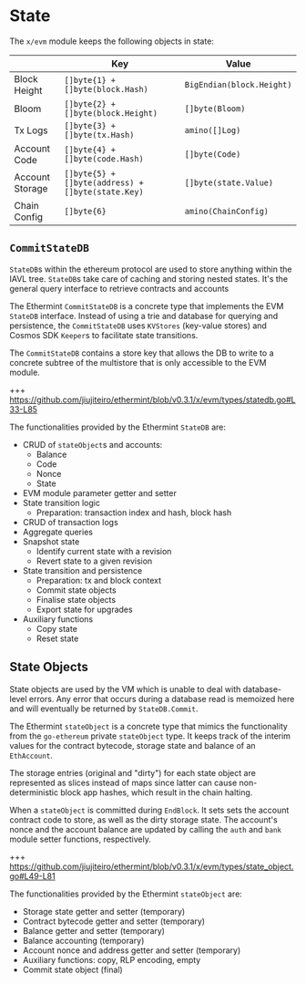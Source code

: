 <!--
order: 2
-->

# State

The `x/evm` module keeps the following objects in state:

|                 | Key                                               | Value                     |
|-----------------|---------------------------------------------------|---------------------------|
| Block Height    | `[]byte{1} + []byte(block.Hash)`                  | `BigEndian(block.Height)` |
| Bloom           | `[]byte{2} + []byte(block.Height)`                | `[]byte(Bloom)`           |
| Tx Logs         | `[]byte{3} + []byte(tx.Hash)`                     | `amino([]Log)`            |
| Account Code    | `[]byte{4} + []byte(code.Hash)`                   | `[]byte(Code)`            |
| Account Storage | `[]byte{5} + []byte(address) + []byte(state.Key)` | `[]byte(state.Value)`     |
| Chain Config    | `[]byte{6}`                                       | `amino(ChainConfig)`      |

## `CommitStateDB`

`StateDB`s within the ethereum protocol are used to store anything within the IAVL tree. `StateDB`s
take care of caching and storing nested states. It's the general query interface to retrieve
contracts and accounts

The Ethermint `CommitStateDB` is a concrete type that implements the EVM `StateDB` interface.
Instead of using a trie and database for querying and persistence, the `CommitStateDB` uses
`KVStores` (key-value stores) and Cosmos SDK `Keeper`s to facilitate state transitions.

The `CommitStateDB` contains a store key that allows the DB to write to a concrete subtree of the
multistore that is only accessible to the EVM module.

+++ https://github.com/jiujiteiro/ethermint/blob/v0.3.1/x/evm/types/statedb.go#L33-L85

The functionalities provided by the Ethermint `StateDB` are:

* CRUD of `stateObject`s and accounts:
  * Balance
  * Code
  * Nonce
  * State
* EVM module parameter getter and setter
* State transition logic
  * Preparation: transaction index and hash, block hash
* CRUD of transaction logs
* Aggregate queries
* Snapshot state
  * Identify current state with a revision
  * Revert state to a given revision
* State transition and persistence
  * Preparation: tx and block context
  * Commit state objects
  * Finalise state objects
  * Export state for upgrades
* Auxiliary functions
  * Copy state
  * Reset state

## State Objects

State objects are used by the VM which is unable to deal with database-level errors. Any error that occurs during a database read is memoized here and will eventually be returned by `StateDB.Commit`.

The Ethermint `stateObject` is a concrete type that mimics the functionality from the `go-ethereum`
private `stateObject` type. It keeps track of the interim values for the contract bytecode, storage
state and balance of an `EthAccount`.

The storage entries (original and "dirty") for each state object are represented as slices instead
of maps since latter can cause non-deterministic block app hashes, which result in the chain
halting.

When a `stateObject` is committed during `EndBlock`. It sets sets the account contract code to store, as well as the dirty storage state. The account's nonce and the account balance are updated by calling the `auth` and `bank` module setter functions, respectively.

+++ https://github.com/jiujiteiro/ethermint/blob/v0.3.1/x/evm/types/state_object.go#L49-L81

The functionalities provided by the Ethermint `stateObject` are:

* Storage state getter and setter (temporary)
* Contract bytecode getter and setter (temporary)
* Balance getter and setter (temporary)
* Balance accounting (temporary)
* Account nonce and address getter and setter (temporary)
* Auxiliary functions: copy, RLP encoding, empty
* Commit state object (final)
